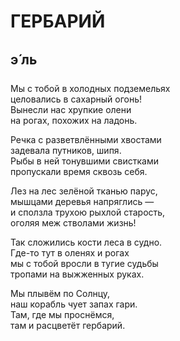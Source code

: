 # ГЕРБАРИЙ

## э&#769;&#160;л&#146;ь

Мы с тобой в холодных подземельях\
целовались в сахарный огонь!\
Вынесли нас хрупкие олени\
на рогах, похожих на ладонь.

Речка с разветвлёнными хвостами\
задевала путников, шипя.\
Рыбы в ней тонувшими свистками\
пропускали время сквозь себя.

Лез на лес зелёной тканью парус,\
мышцами деревья напряглись —\
и сползла трухою рыхлой старость,\
оголяя меж стволами жизнь!

Так сложились кости леса в судно.\
Где-то тут в оленях и рогах\
мы с тобой вросли в тугие судьбы\
тропами на выжженных руках.

Мы плывём по Солнцу,\
наш корабль чует запах гари.\
Там, где мы проснёмся,\
там и расцветёт гербарий.
